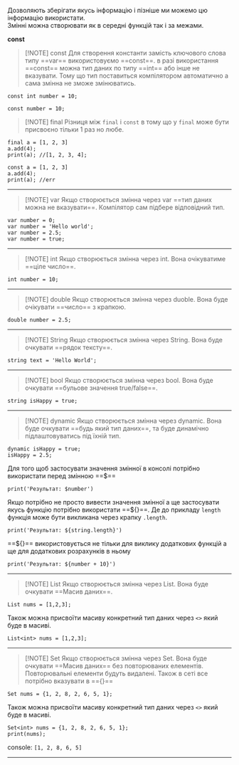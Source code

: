  Дозволяють зберігати якусь інформацію і пізніше ми можемо цю інформацію використати.     
 Змінні можна створювати як в середні функцій так і за межами.

**const**

> [!NOTE] const
> Для створення константи замість ключового слова типу ==var== використовуємо ==const==. 
> в разі використання ==const== можна тип даних по типу ==int== або інше не вказувати. Тому що тип поставиться компілятором автоматично а сама змінна не зможе змінюватись.

```
const int number = 10;

const number = 10;
```



> [!NOTE] final
> Різниця між `final` і `const` в тому що у `final` може бути присвоєно тільки 1 раз но любе.

```
final a = [1, 2, 3]
a.add(4);
print(a); //[1, 2, 3, 4];

const a = [1, 2, 3]
a.add(4);
print(a); //err

```

 ---
> [!NOTE] var
> Якщо створюється змінна через var ==тип даних можна не вказувати==. Компілятор сам підбере відповідний тип.

```
var number = 0;
var number = 'Hello world';
var number = 2.5;
var number = true;
```

---
> [!NOTE] int
> Якщо створюється змінна через int. Вона очікуватиме ==ціле число==.

```
int number = 10;
```

---
> [!NOTE] double
> Якщо створюється змінна через duoble. Вона буде очікувати ==число== з крапкою.

```
double number = 2.5;
```

---
> [!NOTE] String
> Якщо створюється змінна через String. Вона буде очкувати ==рядок тексту==.

```
string text = 'Hello World';
```

---
> [!NOTE] bool
> Якщо створюється змінна через bool. Вона буде очкувати ==бульове значення true/false==.

```
string isHappy = true;
```

---
> [!NOTE] dynamic
> Якщо створюється змінна через dynamic. Вона буде очкувати ==будь який тип даних==, та буде динамічно підлаштовуватись під їхній тип.

```
dynamic isHappy = true;
isHappy = 2.5;
```


Для того щоб застосувати значення змінної в консолі потрібно використати перед змінною ==$==

```
print('Результат: $number')
```

Якщо потрібно не просто вивести значення змінної а ще застосувати якусь функцію потрібно використати ==${}==. Де до прикладу `length` функція може бути викликана через крапку `.length`.

```
print('Результат: ${string.length}')
```

==${}== використовується не тільки для виклику додаткових функцій а ще для додаткових розрахунків в ньому 

```
print('Результат: ${number + 10}')
```

---
> [!NOTE] List
> Якщо створюється змінна через List. Вона буде очкувати ==Масив даних==.

```
List nums = [1,2,3];
```

Також можна присвоїти масиву конкретний тип даних через `<>` який буде в масиві.
```
List<int> nums = [1,2,3];
```

---
> [!NOTE] Set
> Якщо створюється змінна через Set. Вона буде очкувати ==Масив даних==  без повторюваних елементів. Повторювальні елементи будуть видалені.
> Також в сеті все потрібно вказувати в =={}==

```
Set nums = {1, 2, 8, 2, 6, 5, 1};
```

Також можна присвоїти масиву конкретний тип даних через `<>` який буде в масиві.
```
Set<int> nums = {1, 2, 8, 2, 6, 5, 1};
print(nums);
```
console: `[1, 2, 8, 6, 5]`

---

